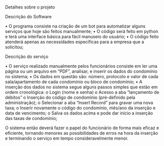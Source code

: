 Detalhes sobre o projeto


Descrição do Software

•	O programa consiste na criação de um bot para automatizar alguns serviços que hoje são feitos manualmente;
•	O código será feito em python e terá uma interface básica para fácil manuseio do usuário;
•	O código feito atenderá apenas as necessidades específicas para a empresa que a solicitou;

Descrição do serviço

•	O serviço realizado manualmente pelos funcionários consiste em ler uma página ou um arquivo em “PDF”, analisar, e inserir os dados do condomínio no sistema;
•	Os dados em questão são: número, protocolo e valor de cada sala/apartamento de cada condomínio ou bloco de condomínio;
•	A inserção dos dados no sistema segue alguns passos simples que estão em ordem cronológica:
o	Login (nome e senha)
o	Acesso a aba “lançamento de débitos”
o	Inserção do código de condomínio (pré-definido pela administração);
o	Selecionar a aba “Insert Record” para gravar uma nova taxa;
o	Inserir novamente o código do condomínio, mês/ano da inserção e data de vencimento;
o	Salva os dados acima e pode dar início a inserção das taxas de condomínio;

O sistema então deverá fazer o papel do funcionário de forma mais eficaz e eficiente, tornando menores as possibilidades de erros na hora da inserção e terminando o serviço em tempo consideravelmente menor.
